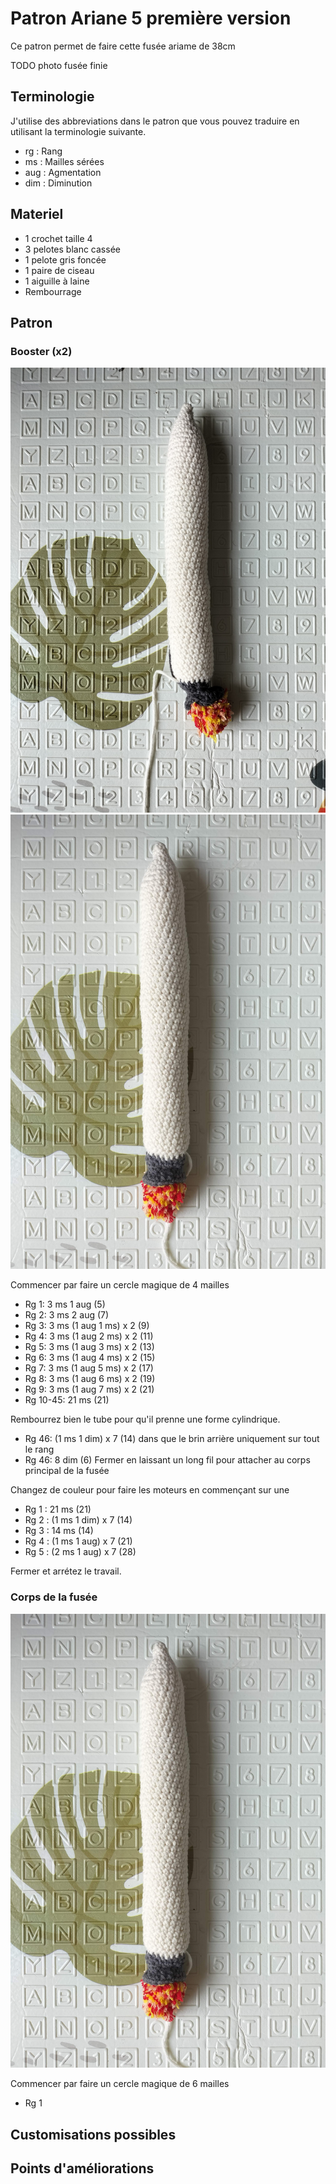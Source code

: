 # Patron Ariane 5 première version

Ce patron permet de faire cette fusée ariame de 38cm

TODO photo fusée finie

## Terminologie

J'utilise des abbreviations dans le patron que vous pouvez traduire en utilisant la terminologie suivante.

* rg : Rang
* ms : Mailles sérées
* aug : Agmentation
* dim : Diminution

## Materiel

* 1 crochet taille 4
* 3 pelotes blanc cassée
* 1 pelote gris foncée
* 1 paire de ciseau
* 1 aiguille à laine
* Rembourrage

## Patron

### Booster (x2)

![booster1](../../../../media/patterns/ariane5/v1/booster1.jpg)
![booster2](../../../../media/patterns/ariane5/v1/booster2.jpg)

Commencer par faire un cercle magique de 4 mailles

* Rg 1: 3 ms 1 aug (5)
* Rg 2: 3 ms 2 aug (7)
* Rg 3: 3 ms (1 aug 1 ms) x 2 (9)
* Rg 4: 3 ms (1 aug 2 ms) x 2 (11)
* Rg 5: 3 ms (1 aug 3 ms) x 2 (13)
* Rg 6: 3 ms (1 aug 4 ms) x 2 (15)
* Rg 7: 3 ms (1 aug 5 ms) x 2 (17)
* Rg 8: 3 ms (1 aug 6 ms) x 2 (19)
* Rg 9: 3 ms (1 aug 7 ms) x 2 (21)
* Rg 10-45: 21 ms (21)

Rembourrez bien le tube pour qu'il prenne une forme cylindrique.

* Rg 46: (1 ms 1 dim) x 7 (14) dans que le brin arrière uniquement sur tout le rang
* Rg 46: 8 dim (6)
Fermer en laissant un long fil pour attacher au corps principal de la fusée

Changez de couleur pour faire les moteurs en commençant sur une 

* Rg 1 : 21 ms (21)
* Rg 2 : (1 ms 1 dim) x 7 (14)
* Rg 3 : 14 ms (14)
* Rg 4 : (1 ms 1 aug) x 7 (21)
* Rg 5 : (2 ms 1 aug) x 7 (28)

Fermer et arrétez le travail.

### Corps de la fusée

![booster2](../../../../media/patterns/ariane5/v1/booster2.jpg)

Commencer par faire un cercle magique de 6 mailles

* Rg 1

## Customisations possibles

## Points d'améliorations